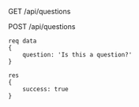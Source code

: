 GET /api/questions



POST /api/questions
	
	req data
	{
		question: 'Is this a question?'
	}

	res
	{
		success: true
	}

